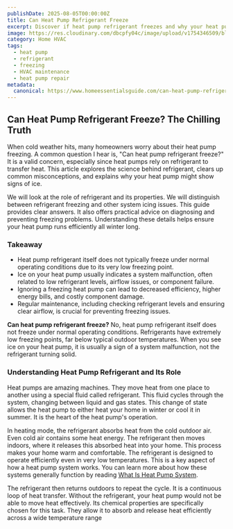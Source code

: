 ```yaml
---
publishDate: 2025-08-05T00:00:00Z
title: Can Heat Pump Refrigerant Freeze
excerpt: Discover if heat pump refrigerant freezes and why your heat pump might ice up. Learn common causes, symptoms, and essential prevention tips for homeowners.
image: https://res.cloudinary.com/dbcpfy04c/image/upload/v1754346509/blog_image_1754346509_iczo77.webp
category: Home HVAC
tags:
  - heat pump
  - refrigerant
  - freezing
  - HVAC maintenance
  - heat pump repair
metadata:
  canonical: https://www.homeessentialsguide.com/can-heat-pump-refrigerant-freeze
---
```


## Can Heat Pump Refrigerant Freeze? The Chilling Truth

When cold weather hits, many homeowners worry about their heat pump freezing. A common question I hear is, "Can heat pump refrigerant freeze?" It is a valid concern, especially since heat pumps rely on refrigerant to transfer heat. This article explores the science behind refrigerant, clears up common misconceptions, and explains why your heat pump might show signs of ice.

We will look at the role of refrigerant and its properties. We will distinguish between refrigerant freezing and other system icing issues. This guide provides clear answers. It also offers practical advice on diagnosing and preventing freezing problems. Understanding these details helps ensure your heat pump runs efficiently all winter long.

### Takeaway

*   Heat pump refrigerant itself does not typically freeze under normal operating conditions due to its very low freezing point.
*   Ice on your heat pump usually indicates a system malfunction, often related to low refrigerant levels, airflow issues, or component failure.
*   Ignoring a freezing heat pump can lead to decreased efficiency, higher energy bills, and costly component damage.
*   Regular maintenance, including checking refrigerant levels and ensuring clear airflow, is crucial for preventing freezing issues.

**Can heat pump refrigerant freeze?** No, heat pump refrigerant itself does not freeze under normal operating conditions. Refrigerants have extremely low freezing points, far below typical outdoor temperatures. When you see ice on your heat pump, it is usually a sign of a system malfunction, not the refrigerant turning solid.

### Understanding Heat Pump Refrigerant and Its Role

Heat pumps are amazing machines. They move heat from one place to another using a special fluid called refrigerant. This fluid cycles through the system, changing between liquid and gas states. This change of state allows the heat pump to either heat your home in winter or cool it in summer. It is the heart of the heat pump's operation.

In heating mode, the refrigerant absorbs heat from the cold outdoor air. Even cold air contains some heat energy. The refrigerant then moves indoors, where it releases this absorbed heat into your home. This process makes your home warm and comfortable. The refrigerant is designed to operate efficiently even in very low temperatures. This is a key aspect of how a heat pump system works. You can learn more about how these systems generally function by reading [What Is Heat Pump System](https://homeessentialsguide.com/what-is-heat-pump-system).

The refrigerant then returns outdoors to repeat the cycle. It is a continuous loop of heat transfer. Without the refrigerant, your heat pump would not be able to move heat effectively. Its chemical properties are specifically chosen for this task. They allow it to absorb and release heat efficiently across a wide temperature range